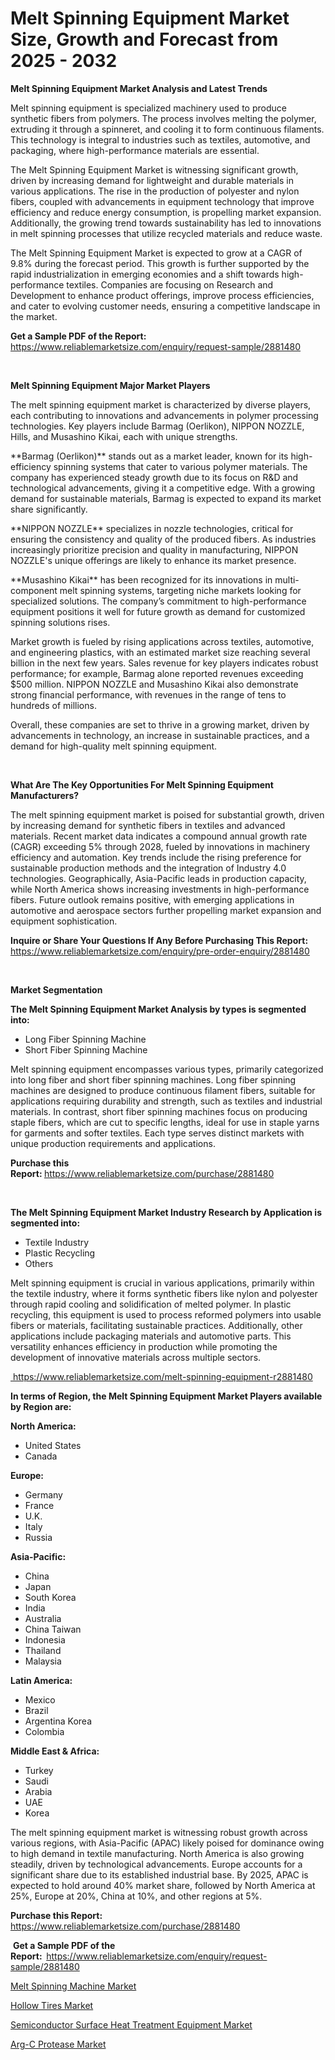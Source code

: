 <p><h1>Melt Spinning Equipment Market Size, Growth and Forecast from 2025 - 2032</h1></p><p><strong>Melt Spinning Equipment Market Analysis and Latest Trends</strong></p>
<p><p>Melt spinning equipment is specialized machinery used to produce synthetic fibers from polymers. The process involves melting the polymer, extruding it through a spinneret, and cooling it to form continuous filaments. This technology is integral to industries such as textiles, automotive, and packaging, where high-performance materials are essential.</p><p>The Melt Spinning Equipment Market is witnessing significant growth, driven by increasing demand for lightweight and durable materials in various applications. The rise in the production of polyester and nylon fibers, coupled with advancements in equipment technology that improve efficiency and reduce energy consumption, is propelling market expansion. Additionally, the growing trend towards sustainability has led to innovations in melt spinning processes that utilize recycled materials and reduce waste.</p><p>The Melt Spinning Equipment Market is expected to grow at a CAGR of 9.8% during the forecast period. This growth is further supported by the rapid industrialization in emerging economies and a shift towards high-performance textiles. Companies are focusing on Research and Development to enhance product offerings, improve process efficiencies, and cater to evolving customer needs, ensuring a competitive landscape in the market.</p></p>
<p><strong>Get a Sample PDF of the Report:&nbsp;</strong> <a href="https://www.reliablemarketsize.com/enquiry/request-sample/2881480?utm_campaign=2113&utm_medium=2&utm_source=Github&utm_content=ia&utm_term=12032025&utm_id=melt-spinning-equipment">https://www.reliablemarketsize.com/enquiry/request-sample/2881480</a></p>
<p>&nbsp;</p>
<p><strong>Melt Spinning Equipment Major Market Players</strong></p>
<p><p>The melt spinning equipment market is characterized by diverse players, each contributing to innovations and advancements in polymer processing technologies. Key players include Barmag (Oerlikon), NIPPON NOZZLE, Hills, and Musashino Kikai, each with unique strengths. </p><p>**Barmag (Oerlikon)** stands out as a market leader, known for its high-efficiency spinning systems that cater to various polymer materials. The company has experienced steady growth due to its focus on R&D and technological advancements, giving it a competitive edge. With a growing demand for sustainable materials, Barmag is expected to expand its market share significantly.</p><p>**NIPPON NOZZLE** specializes in nozzle technologies, critical for ensuring the consistency and quality of the produced fibers. As industries increasingly prioritize precision and quality in manufacturing, NIPPON NOZZLE's unique offerings are likely to enhance its market presence. </p><p>**Musashino Kikai** has been recognized for its innovations in multi-component melt spinning systems, targeting niche markets looking for specialized solutions. The company’s commitment to high-performance equipment positions it well for future growth as demand for customized spinning solutions rises.</p><p>Market growth is fueled by rising applications across textiles, automotive, and engineering plastics, with an estimated market size reaching several billion in the next few years. Sales revenue for key players indicates robust performance; for example, Barmag alone reported revenues exceeding $500 million. NIPPON NOZZLE and Musashino Kikai also demonstrate strong financial performance, with revenues in the range of tens to hundreds of millions.</p><p>Overall, these companies are set to thrive in a growing market, driven by advancements in technology, an increase in sustainable practices, and a demand for high-quality melt spinning equipment.</p></p>
<p>&nbsp;</p>
<p><strong>What Are The Key Opportunities For Melt Spinning Equipment Manufacturers?</strong></p>
<p><p>The melt spinning equipment market is poised for substantial growth, driven by increasing demand for synthetic fibers in textiles and advanced materials. Recent market data indicates a compound annual growth rate (CAGR) exceeding 5% through 2028, fueled by innovations in machinery efficiency and automation. Key trends include the rising preference for sustainable production methods and the integration of Industry 4.0 technologies. Geographically, Asia-Pacific leads in production capacity, while North America shows increasing investments in high-performance fibers. Future outlook remains positive, with emerging applications in automotive and aerospace sectors further propelling market expansion and equipment sophistication.</p></p>
<p><strong>Inquire or Share Your Questions If Any Before Purchasing This Report:</strong> <a href="https://www.reliablemarketsize.com/enquiry/pre-order-enquiry/2881480?utm_campaign=2113&utm_medium=2&utm_source=Github&utm_content=ia&utm_term=12032025&utm_id=melt-spinning-equipment">https://www.reliablemarketsize.com/enquiry/pre-order-enquiry/2881480</a></p>
<p>&nbsp;</p>
<p><strong>Market Segmentation</strong></p>
<p><strong>The Melt Spinning Equipment Market Analysis by types is segmented into:</strong></p>
<p><ul><li>Long Fiber Spinning Machine</li><li>Short Fiber Spinning Machine</li></ul></p>
<p><p>Melt spinning equipment encompasses various types, primarily categorized into long fiber and short fiber spinning machines. Long fiber spinning machines are designed to produce continuous filament fibers, suitable for applications requiring durability and strength, such as textiles and industrial materials. In contrast, short fiber spinning machines focus on producing staple fibers, which are cut to specific lengths, ideal for use in staple yarns for garments and softer textiles. Each type serves distinct markets with unique production requirements and applications.</p></p>
<p><strong>Purchase this Report:&nbsp;</strong><a href="https://www.reliablemarketsize.com/purchase/2881480?utm_campaign=2113&utm_medium=2&utm_source=Github&utm_content=ia&utm_term=12032025&utm_id=melt-spinning-equipment">https://www.reliablemarketsize.com/purchase/2881480</a></p>
<p>&nbsp;</p>
<p><strong>The Melt Spinning Equipment Market Industry Research by Application is segmented into:</strong></p>
<p><ul><li>Textile Industry</li><li>Plastic Recycling</li><li>Others</li></ul></p>
<p><p>Melt spinning equipment is crucial in various applications, primarily within the textile industry, where it forms synthetic fibers like nylon and polyester through rapid cooling and solidification of melted polymer. In plastic recycling, this equipment is used to process reformed polymers into usable fibers or materials, facilitating sustainable practices. Additionally, other applications include packaging materials and automotive parts. This versatility enhances efficiency in production while promoting the development of innovative materials across multiple sectors.</p></p>
<p><a href="https://www.reliablemarketsize.com/melt-spinning-equipment-r2881480?utm_campaign=2113&utm_medium=2&utm_source=Github&utm_content=ia&utm_term=12032025&utm_id=melt-spinning-equipment">&nbsp;https://www.reliablemarketsize.com/melt-spinning-equipment-r2881480</a></p>
<p><strong>In terms of Region, the Melt Spinning Equipment Market Players available by Region are:</strong></p>
<p>
    <p> <strong> North America: </strong>
        <ul>
            <li>United States</li>
            <li>Canada</li>
        </ul>
        </p> 
    <p> <strong> Europe: </strong>
        <ul>
            <li>Germany</li>
            <li>France</li>
            <li>U.K.</li>
            <li>Italy</li>
            <li>Russia</li>
        </ul>
        </p> 
    <p> <strong> Asia-Pacific: </strong>
        <ul>
            <li>China</li>
            <li>Japan</li>
            <li>South Korea</li>
            <li>India</li>
            <li>Australia</li>
            <li>China Taiwan</li>
            <li>Indonesia</li>
            <li>Thailand</li>
            <li>Malaysia</li>
        </ul>
        </p> 
    <p> <strong> Latin America: </strong>
        <ul>
            <li>Mexico</li>
            <li>Brazil</li>
            <li>Argentina Korea</li>
            <li>Colombia</li>
        </ul>
        </p> 
    <p> <strong> Middle East & Africa: </strong>
        <ul>
            <li>Turkey</li>
            <li>Saudi</li>
            <li>Arabia</li>
            <li>UAE</li>
            <li>Korea</li>
        </ul>
    </p>
    </p>
<p><p>The melt spinning equipment market is witnessing robust growth across various regions, with Asia-Pacific (APAC) likely poised for dominance owing to high demand in textile manufacturing. North America is also growing steadily, driven by technological advancements. Europe accounts for a significant share due to its established industrial base. By 2025, APAC is expected to hold around 40% market share, followed by North America at 25%, Europe at 20%, China at 10%, and other regions at 5%.</p></p>
<p><strong>Purchase this Report: </strong><a href="https://www.reliablemarketsize.com/purchase/2881480?utm_campaign=2113&utm_medium=2&utm_source=Github&utm_content=ia&utm_term=12032025&utm_id=melt-spinning-equipment">https://www.reliablemarketsize.com/purchase/2881480</a></p>
<p>&nbsp;<strong>Get a Sample PDF of the Report:&nbsp;&nbsp;</strong><a href="https://www.reliablemarketsize.com/enquiry/request-sample/2881480?utm_campaign=2113&utm_medium=2&utm_source=Github&utm_content=ia&utm_term=12032025&utm_id=melt-spinning-equipment">https://www.reliablemarketsize.com/enquiry/request-sample/2881480</a></p>
<p><strong></strong></p>
<p><p><a href="https://github.com/Mayankdeswa/Market-Research-Report-List-1/blob/main/melt-spinning-machine-market.md?utm_campaign=2113&utm_medium=2&utm_source=Github&utm_content=ia&utm_term=12032025&utm_id=melt-spinning-equipment">Melt Spinning Machine Market</a></p><p><a href="https://github.com/cherrivacius/Market-Research-Report-List-1/blob/main/hollow-tires-market.md?utm_campaign=2113&utm_medium=2&utm_source=Github&utm_content=ia&utm_term=12032025&utm_id=melt-spinning-equipment">Hollow Tires Market</a></p><p><a href="https://github.com/mafuzakirju/Market-Research-Report-List-1/blob/main/semiconductor-surface-heat-treatment-equipment-market.md?utm_campaign=2113&utm_medium=2&utm_source=Github&utm_content=ia&utm_term=12032025&utm_id=melt-spinning-equipment">Semiconductor Surface Heat Treatment Equipment Market</a></p><p><a href="https://github.com/dringals/Market-Research-Report-List-6/blob/main/arg-c-protease-market.md?utm_campaign=2113&utm_medium=2&utm_source=Github&utm_content=ia&utm_term=12032025&utm_id=melt-spinning-equipment">Arg-C Protease Market</a></p></p>